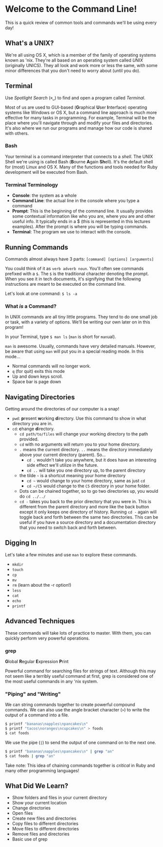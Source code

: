# Welcome to the Command Line!
This is a quick review of common tools and commands we'll be using every day!

## What's a UNIX?
We're all using OS X, which is a member of the family of operating systems known as 'nix. They're all based on an operating system called *UNIX* (originally UNICS). They all look and work more or less the same, with some minor differences that you don't need to worry about (until you do).

## Terminal
Use _Spotlight Search_ (`⌘␣`) to find and open a program called _Terminal_.

Most of us are used to GUI-based (**G**raphical **U**ser **I**nterface) operating systems like Windows or OS X, but a command line approach is much more effective for many tasks in programming. For example, Terminal will be the place where you'll navigate through and modify your files and directories. It's also where we run our programs and manage how our code is shared with others.

### Bash
Your terminal is a command interpreter that connects to  a _shell_. The UNIX Shell we're using is called Bash (**B**ourne **A**gain **Sh**ell). It's the default shell for (most) Linux and OS X. Many of the functions and tools needed for Ruby development will be executed from Bash.

### Terminal Terminology
- **Console**: the system as a whole
- **Command Line**: the actual line in the console where you type a command
- **Prompt**: This is the beginning of the command line. It usually provides some contextual information like who you are, where you are and other useful info. It typically ends in a $ (this is represented in this lectures examples). After the prompt is where you will be typing commands.
- **Terminal**: The program we use to interact with the console.

## Running Commands
Commands almost always have 3 parts: `[command] [options] [arguments]`

You could think of it as `verb adverb noun`. You'll often see commands prefixed with a `$`. The `$` is the traditional character denoting the prompt. When you see it in tech documents, it's signifying that the following instructions are meant to be executed on the command line.

Let's look at one command: `$ ls -a`

### What *is* a Command?
In UNIX commands are all tiny little programs. They tend to do one small job or task, with a variety of options. We'll be writing our own later on in this program!

In your Terminal, type `$ man ls` (`man` is short for `man`ual).

`man` is awesome. Usually, commands have very detailed manuals. However, be aware that using `man` will put you in a special reading mode. In this mode...

- Normal commands will no longer work.
- `q` (for quit) exits this mode
- Up and down keys scroll.
- Space bar is page down

## Navigating Directories
Getting around the directories of our computer is a snap!
- `pwd`: **p**resent **w**orking **d**irectory. Use this command to show in what directory you are in.
- `cd`: **c**hange **d**irectory.
    + `cd path/to/files` will change your working directory to the path provided.
    + `cd` with no arguments will return you to your home directory.
    + `.` means the current directory. `..` means the directory immediately above your current directory (parent). So...
        * `cd .` wouldn't take you anywhere, but it does have an interesting side effect we'll utilize in the future.
        * `cd ..` will take you one directory up, to the parent directory
    + the tilde `~` is a shortcut meaning your home directory
        * `cd ~` would change to your home directory, same as just `cd`
        * `cd ~/C5` would change to the `C5` directory in your home folder.
    + Dots can be chained together, so to go two directories up, you would do `cd ../../`
    + `cd -` takes you back to the prior directory that you were in. This is different from the parent directory and more like the back button except it only keeps one directory of history. Running `cd -` again will toggle back and forth between the same two directories. This can be useful if you have a source directory and a documentation directory that you need to switch back and forth between.

## Digging In
Let's take a few minutes and use `man` to explore these commands.

- `mkdir`
- `touch`
- `cp`
- `mv`
- `rm` (learn about the -r option!)
- `less`
- `cat`
- `echo`
- `printf`

## Advanced Techniques
These commands will take lots of practice to master. With them, you can quickly perform very powerful operations.

### grep

**G**lobal **R**egular **E**xpression **P**rint

Powerful command for searching files for strings of text. Although this may not seem like a terribly useful command at first, grep is considered one of the most useful commands in any 'nix system.

### "Piping" and "Writing"
We can string commands together to create powerful compound commands. We can also use the angle bracket character (`>`) to write the output of a command into a file.

```bash
$ printf "bananas\napples\npancakes\n"
$ printf "tacos\noranges\ncupcakes\n" > foods
$ cat foods
```

We use the pipe (`|`) to send the output of one command on to the next one. 

```bash
$ printf "bananas\napples\npancakes\n" | grep "an"
$ cat foods | grep "an"
```

Take note: This idea of chaining commands together is _critical_ in Ruby and many other programming languages!

## What Did We Learn?
* Show folders and files in your current directory
* Show your current location
* Change directories
* Open files
* Create new files and directories
* Copy files to different directories
* Move files to different directories
* Remove files and directories
* Basic use of grep
